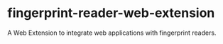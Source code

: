 # fingerprint-reader-web-extension
A Web Extension to integrate web applications with fingerprint readers.
